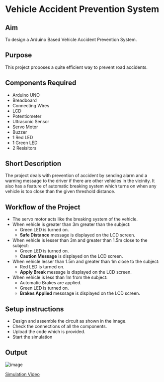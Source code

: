# Vehicle Accident Prevention System


## Aim

To design a Arduino Based Vehicle Accident Prevention System.


## Purpose

This project proposes a quite efficient way to prevent road accidents.


## Components Required

* Arduino UNO
* Breadboard
* Connecting Wires
* LCD 
* Potentiometer 
* Ultrasonic Sensor
* Servo Motor
* Buzzer
* 1 Red LED
* 1 Green LED
* 2 Resisitors

## Short Description 

The project deals with prevention of accident by sending alarm and a warning message to the driver if there are other vehicles in the vicinity. It also has a feature of automatic breaking system which turns on when any vehicle is too close than the given threshold distance.

## Workflow of the Project

- The servo motor acts like the breaking system of the vehicle.
- When vehicle is greater than 3m greater than the subject:
  - Green LED is turned on.
  - **Safe Distance** message is displayed on the LCD screen.
- When vehicle is lesser than 3m and greater than 1.5m close to the subject:
  - Green LED is turned on.
  - **Caution Message** is displayed on the LCD screen.
-  When vehicle lesser than 1.5m and greater than 1m close to the subject:
    - Red LED is turned on.
    - **Apply Break** message is displayed on the LCD screen.
- When vehicle is less than 1m from the subject:
  - Automatic Brakes are applied.
  - Green LED is turned on.
  - **Brakes Applied** messsage is displayed on the LCD screen.


## Setup instructions

- Design and assemble the circuit as shown in the image.
- Check the connections of all the components.
- Upload the code which is provided.
- Start the simulation

## Output

![image](https://user-images.githubusercontent.com/76259897/156437565-964db7e8-67b6-432a-8e26-f1da12d26c31.png)

[Simulation Video](./Images/vehicle_accident_prevention_system.mp4)




